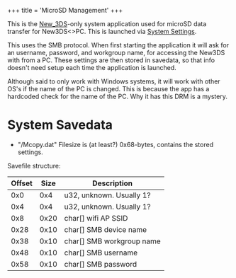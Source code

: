 +++
title = 'MicroSD Management'
+++

This is the [New_3DS](New_3DS "wikilink")-only system application used
for microSD data transfer for New3DS\<\>PC. This is launched via [System
Settings](System_Settings "wikilink").

This uses the SMB protocol. When first starting the application it will
ask for an username, password, and workgroup name, for accessing the
New3DS with from a PC. These settings are then stored in savedata, so
that info doesn't need setup each time the application is launched.

Although said to only work with Windows systems, it will work with other
OS's if the name of the PC is changed. This is because the app has a
hardcoded check for the name of the PC. Why it has this DRM is a
mystery.

# System Savedata

- "/Mcopy.dat" Filesize is (at least?) 0x68-bytes, contains the stored
  settings.

Savefile structure:

| Offset | Size | Description                 |
|--------|------|-----------------------------|
| 0x0    | 0x4  | u32, unknown. Usually 1?    |
| 0x4    | 0x4  | u32, unknown. Usually 1?    |
| 0x8    | 0x20 | char\[\] wifi AP SSID       |
| 0x28   | 0x10 | char\[\] SMB device name    |
| 0x38   | 0x10 | char\[\] SMB workgroup name |
| 0x48   | 0x10 | char\[\] SMB username       |
| 0x58   | 0x10 | char\[\] SMB password       |
